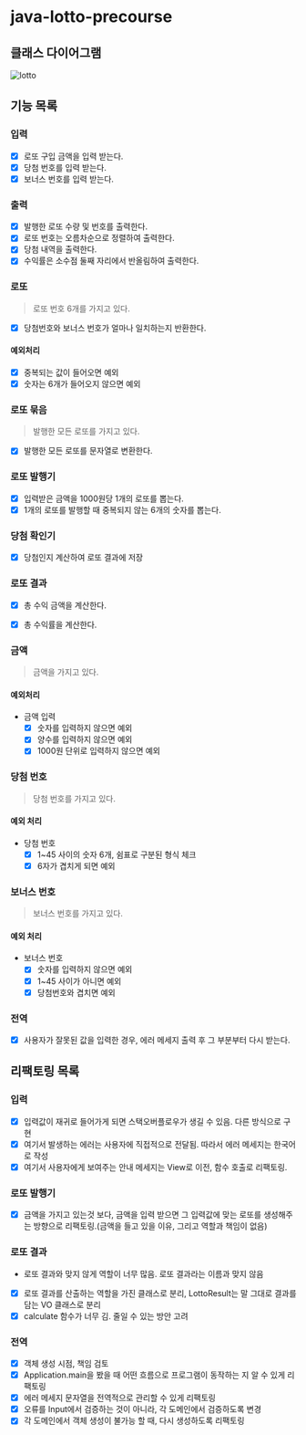 # java-lotto-precourse
## 클래스 다이어그램
![lotto](https://github.com/user-attachments/assets/63330d8b-5d2e-452b-b265-2557ce051472)

## 기능 목록

### 입력
- [x] 로또 구입 금액을 입력 받는다.
- [x] 당첨 번호를 입력 받는다.
- [x] 보너스 번호를 입력 받는다.

### 출력
- [x] 발행한 로또 수량 및 번호를 출력한다.
- [x] 로또 번호는 오름차순으로 정렬하여 출력한다.
- [x] 당첨 내역을 출력한다.
- [x] 수익률은 소수점 둘째 자리에서 반올림하여 출력한다.

### 로또
> 로또 번호 6개를 가지고 있다.
- [x] 당첨번호와 보너스 번호가 얼마나 일치하는지 반환한다.

#### 예외처리
- [x] 중복되는 값이 들어오면 예외
- [x] 숫자는 6개가 들어오지 않으면 예외

### 로또 묶음
> 발행한 모든 로또를 가지고 있다.
- [x] 발행한 모든 로또를 문자열로 변환한다.


### 로또 발행기
- [x] 입력받은 금액을 1000원당 1개의 로또를 뽑는다.
- [x] 1개의 로또를 발행할 때 중복되지 않는 6개의 숫자를 뽑는다.

### 당첨 확인기
- [x] 당첨인지 계산하여 로또 결과에 저장

### 로또 결과
- [x] 총 수익 금액을 계산한다.
- [x] 총 수익률을 계산한다.


### 금액
> 금액을 가지고 있다.
#### 예외처리
- 금액 입력
  - [x] 숫자를 입력하지 않으면 예외
  - [x] 양수를 입력하지 않으면 예외
  - [x] 1000원 단위로 입력하지 않으면 예외

### 당첨 번호
> 당첨 번호를 가지고 있다.
#### 예외 처리
- 당첨 번호
  - [x] 1~45 사이의 숫자 6개, 쉼표로 구분된 형식 체크
  - [x] 6자가 겹치게 되면 예외

### 보너스 번호
> 보너스 번호를 가지고 있다.
#### 예외 처리
- 보너스 번호
  - [x] 숫자를 입력하지 않으면 예외
  - [x] 1~45 사이가 아니면 예외
  - [x] 당첨번호와 겹치면 예외

### 전역
- [x] 사용자가 잘못된 값을 입력한 경우, 에러 메세지 출력 후 그 부분부터 다시 받는다.

## 리팩토링 목록
### 입력
- [x] 입력값이 재귀로 들어가게 되면 스택오버플로우가 생길 수 있음. 다른 방식으로 구현
- [x] 여기서 발생하는 에러는 사용자에 직접적으로 전달됨. 따라서 에러 메세지는 한국어로 작성
- [x] 여기서 사용자에게 보여주는 안내 메세지는 View로 이전, 함수 호출로 리팩토링.

### 로또 발행기
- [x] 금액을 가지고 있는것 보다, 금액을 입력 받으면 그 입력값에 맞는 로또를 생성해주는 방향으로 리팩토링.(금액을 들고 있을 이유, 그리고 역할과 책임이 없음)

### 로또 결과
- 로또 결과와 맞지 않게 역할이 너무 많음. 로또 결과라는 이름과 맞지 않음
- [x] 로또 결과를 산출하는 역할을 가진 클래스로 분리, LottoResult는 말 그대로 결과를 담는 VO 클래스로 분리
- [x] calculate 함수가 너무 김. 줄일 수 있는 방안 고려 

### 전역
- [x] 객체 생성 시점, 책임 검토
- [x] Application.main을 봤을 때 어떤 흐름으로 프로그램이 동작하는 지 알 수 있게 리팩토링
- [x] 에러 메세지 문자열을 전역적으로 관리할 수 있게 리팩토링
- [x] 오류를 Input에서 검증하는 것이 아니라, 각 도메인에서 검증하도록 변경
- [x] 각 도메인에서 객체 생성이 불가능 할 때, 다시 생성하도록 리팩토링
